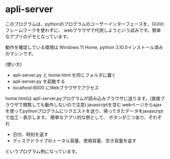 # apli-server

このプログラムは、pythonのプログラムのユーザーインターフェースを、GUIのフレームワークを使わずに、
webブラウザで代用しようという試みです。簡単なアプリのデモとなっています。

動作を確認している環境は Windows 11 Home, python 3.10.0インストール済みのマシンです。

(使い方)
 - apli-server.py と home.html を同じフォルダに置く
 - apli-server.py を起動する
 - localhost:8000 にWebブラウザでアクセス

home.htmlは apli-server.pyプログラムが読み込みブラウザに送ります。(直接ブラウザで閲覧しても動作しないので注意)
javascriptを含む webページからajaxを使ってpythonプログラムにリクエストを送り、帰ってきたデータをjavascriptで加工・表示します。
簡単なアプリ的な例として、 ボタンが二つあり、ぞれぞれ
 - 日付、時刻を返す
 - ディスクドライブのトータル容量、使用容量、空き容量を返す
   
というプログラム例になっています。

